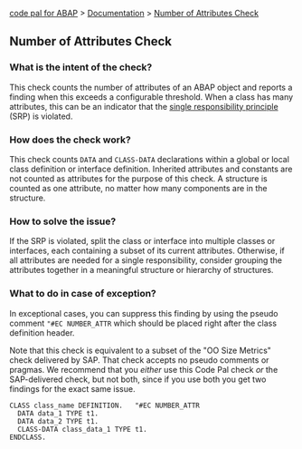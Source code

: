 [code pal for ABAP](../../README.md) > [Documentation](../check_documentation.md) > [Number of Attributes Check](number-attributes.md)

## Number of Attributes Check

### What is the intent of the check?

This check counts the number of attributes of an ABAP object and reports a finding when this exceeds a configurable threshold. When a class has many attributes, this can be an indicator that the [single responsibility principle](https://en.wikipedia.org/wiki/Single_responsibility_principle) (SRP) is violated.

### How does the check work?

This check counts `DATA` and `CLASS-DATA` declarations within a global or local class definition or interface definition. Inherited attributes and constants are not counted as attributes for the purpose of this check. A structure is counted as one attribute, no matter how many components are in the structure.

### How to solve the issue?

If the SRP is violated, split the class or interface into multiple classes or interfaces, each containing a subset of its current attributes. Otherwise, if all attributes are needed for a single responsibility, consider grouping the attributes together in a meaningful structure or hierarchy of structures.

### What to do in case of exception?

In exceptional cases, you can suppress this finding by using the pseudo comment `"#EC NUMBER_ATTR` which should be placed right after the class definition header.

Note that this check is equivalent to a subset of the "OO Size Metrics" check delivered by SAP. That check accepts no pseudo comments or pragmas. We recommend that you *either* use this Code Pal check *or* the SAP-delivered check, but not both, since if you use both you get two findings for the exact same issue.

```abap
CLASS class_name DEFINITION.   "#EC NUMBER_ATTR
  DATA data_1 TYPE t1.
  DATA data_2 TYPE t1.
  CLASS-DATA class_data_1 TYPE t1.
ENDCLASS.
```
